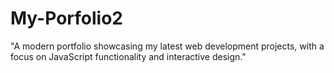 # My-Porfolio2
"A modern portfolio showcasing my latest web development projects, with a focus on JavaScript functionality and interactive design."
